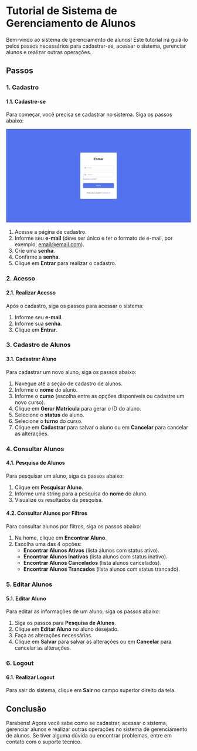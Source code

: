 # Tutorial de Sistema de Gerenciamento de Alunos

Bem-vindo ao sistema de gerenciamento de alunos! Este tutorial irá guiá-lo pelos passos necessários para cadastrar-se, acessar o sistema, gerenciar alunos e realizar outras operações.

## Passos

### 1. Cadastro

#### 1.1. Cadastre-se

Para começar, você precisa se cadastrar no sistema. Siga os passos abaixo:

![Imagem Cadastro](./tutorial%20img/login.png)

1. Acesse a página de cadastro.
2. Informe seu **e-mail** (deve ser único e ter o formato de e-mail, por exemplo, email@email.com).
3. Crie uma **senha**.
4. Confirme a **senha**.
5. Clique em **Entrar** para realizar o cadastro.

### 2. Acesso

#### 2.1. Realizar Acesso

Após o cadastro, siga os passos para acessar o sistema:

1. Informe seu **e-mail**.
2. Informe sua **senha**.
3. Clique em **Entrar**.

### 3. Cadastro de Alunos

#### 3.1. Cadastrar Aluno

Para cadastrar um novo aluno, siga os passos abaixo:

1. Navegue até a seção de cadastro de alunos.
2. Informe o **nome** do aluno.
3. Informe o **curso** (escolha entre as opções disponíveis ou cadastre um novo curso).
4. Clique em **Gerar Matrícula** para gerar o ID do aluno.
5. Selecione o **status** do aluno.
6. Selecione o **turno** do curso.
7. Clique em **Cadastrar** para salvar o aluno ou em **Cancelar** para cancelar as alterações.

### 4. Consultar Alunos

#### 4.1. Pesquisa de Alunos

Para pesquisar um aluno, siga os passos abaixo:

1. Clique em **Pesquisar Aluno**.
2. Informe uma string para a pesquisa do **nome** do aluno.
3. Visualize os resultados da pesquisa.

#### 4.2. Consultar Alunos por Filtros

Para consultar alunos por filtros, siga os passos abaixo:

1. Na home, clique em **Encontrar Aluno**.
2. Escolha uma das 4 opções:
    - **Encontrar Alunos Ativos** (lista alunos com status ativo).
    - **Encontrar Alunos Inativos** (lista alunos com status inativo).
    - **Encontrar Alunos Cancelados** (lista alunos cancelados).
    - **Encontrar Alunos Trancados** (lista alunos com status trancado).

### 5. Editar Alunos

#### 5.1. Editar Aluno

Para editar as informações de um aluno, siga os passos abaixo:

1. Siga os passos para **Pesquisa de Alunos**.
2. Clique em **Editar Aluno** no aluno desejado.
3. Faça as alterações necessárias.
4. Clique em **Salvar** para salvar as alterações ou em **Cancelar** para cancelar as alterações.

### 6. Logout

#### 6.1. Realizar Logout

Para sair do sistema, clique em **Sair** no campo superior direito da tela.

## Conclusão

Parabéns! Agora você sabe como se cadastrar, acessar o sistema, gerenciar alunos e realizar outras operações no sistema de gerenciamento de alunos. Se tiver alguma dúvida ou encontrar problemas, entre em contato com o suporte técnico.
